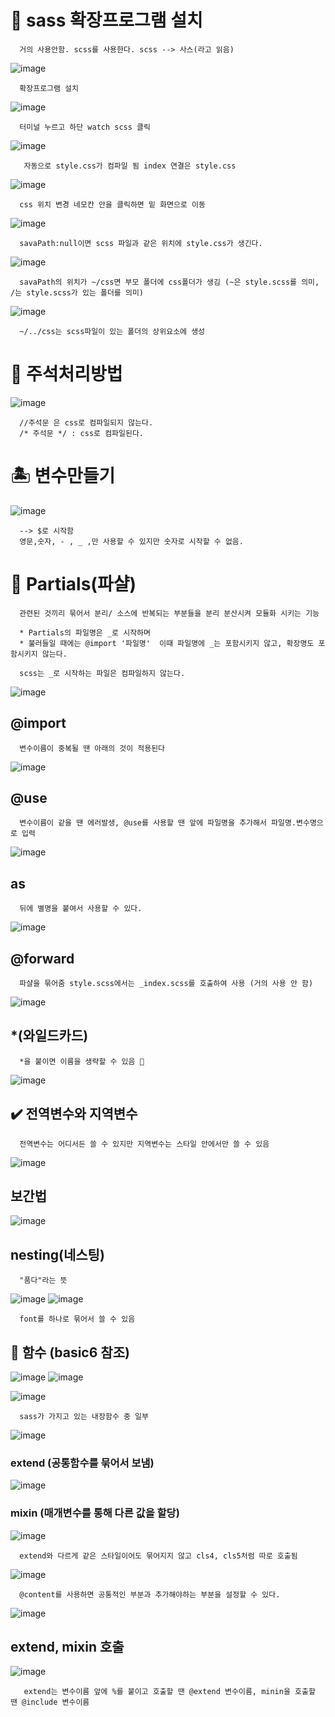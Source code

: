 # 🎀 sass 확장프로그램 설치
      거의 사용안함. scss를 사용한다. scss --> 사스(라고 읽음)
![image](https://github.com/hyejin192/sass/assets/129017064/0c9c7cb8-ce41-42e2-8031-3731c00571bc)

      확장프로그램 설치
![image](https://github.com/hyejin192/sass/assets/129017064/bed598ea-4ee1-4ec9-b247-fc33b665b5b8)

      터미널 누르고 하단 watch scss 클릭

![image](https://github.com/hyejin192/sass/assets/129017064/4f9a0520-04c4-45c1-a048-85091b029eb6)

       자동으로 style.css가 컴파일 됨 index 연결은 style.css

![image](https://github.com/hyejin192/sass/assets/129017064/2707ee28-6159-486f-a038-f293fd4946ca)

      css 위치 변경 네모칸 안을 클릭하면 밑 화면으로 이동

![image](https://github.com/hyejin192/sass/assets/129017064/b29a10f1-7a7a-4852-a220-aa295f64c96c)

      savaPath:null이면 scss 파일과 같은 위치에 style.css가 생긴다.

![image](https://github.com/hyejin192/sass/assets/129017064/68f83bc3-d03a-43fa-9a3e-6bd352dad30b)

      savaPath의 위치가 ~/css면 부모 폴더에 css폴더가 생김 (~은 style.scss를 의미, /는 style.scss가 있는 폴더를 의미)
      
![image](https://github.com/hyejin192/sass/assets/129017064/da04f562-ee4a-4ba9-80bc-266c4d71586b)

      ~/../css는 scss파일이 있는 폴더의 상위요소에 생성
      
#  🔎 주석처리방법
      
![image](https://github.com/hyejin192/sass/assets/129017064/0b02ff1e-9477-45c7-98ec-5c003696b0a8)

      //주석문 은 css로 컴파일되지 않는다.
      /* 주석문 */ : css로 컴파일된다.
      
# 🏝️ 변수만들기 

![image](https://github.com/hyejin192/sass/assets/129017064/c6f00b67-8629-44dc-8f70-5fbf0e583cd4)

      
      --> $로 시작함 
      영문,숫자, - , _ ,만 사용할 수 있지만 숫자로 시작할 수 없음.
      
# 💜 Partials(파샬)
      
      관련된 것끼리 묶어서 분리/ 소스에 반복되는 부분들을 분리 분산시켜 모듈화 시키는 기능
      
      * Partials의 파일명은 _로 시작하며
      * 불러들일 때에는 @import '파일명'  이때 파일명에 _는 포함시키지 않고, 확장명도 포함시키지 않는다.
      
      scss는 _로 시작하는 파일은 컴파일하지 않는다.
      
![image](https://github.com/hyejin192/sass/assets/129017064/a6307cc0-94b6-4c40-8db5-67fc890b6084)

## @import

      변수이름이 중복될 땐 아래의 것이 적용된다
![image](https://github.com/hyejin192/sass/assets/129017064/3824ee23-de64-4e00-aa4e-893c98096a99)


## @use 

      변수이름이 같을 땐 에러발생, @use를 사용할 땐 앞에 파일명을 추가해서 파일명.변수명으로 입력
![image](https://github.com/hyejin192/sass/assets/129017064/2fd8e86d-a7c5-45b4-a5b0-6fd1cabfe6a6)

## as 
      
      뒤에 별명을 붙여서 사용할 수 있다.
![image](https://github.com/hyejin192/sass/assets/129017064/73afc17f-64e3-4f28-a4d5-1936d523c8e1)

## @forward

      파샬을 묶어줌 style.scss에서는 _index.scss를 호출하여 사용 (거의 사용 안 함)
![image](https://github.com/hyejin192/sass/assets/129017064/1dc4d20d-9b4e-48d0-bf9e-527b361700f1)

## *(와일드카드)

      *을 붙이면 이름을 생략할 수 있음 🌟
![image](https://github.com/hyejin192/sass/assets/129017064/db694a50-89df-453a-9872-e3cd513848de)

##  ✔️ 전역변수와 지역변수
      
      전역변수는 어디서든 쓸 수 있지만 지역변수는 스타일 안에서만 쓸 수 있음
![image](https://github.com/hyejin192/sass/assets/129017064/7510ed27-a713-4d7f-a275-7a034c889777)

## 보간법 

![image](https://github.com/hyejin192/sass/assets/129017064/1b91249a-848a-4769-be8b-240e4f194f48)

## nesting(네스팅)

      "품다"라는 뜻
![image](https://github.com/hyejin192/sass/assets/129017064/f0d618b9-9029-4ec0-b759-1557683d9f18)
![image](https://github.com/hyejin192/sass/assets/129017064/d0270be5-8488-44a7-9bda-3bc4b633fdba)

      font를 하나로 묶어서 쓸 수 있음 
      
## 🤯 함수 (basic6 참조)
![image](https://github.com/hyejin192/sass/assets/129017064/701ca4fb-869a-419b-9cc2-e4ead32212a2)
![image](https://github.com/hyejin192/sass/assets/129017064/775ea52c-8fa2-44ec-a966-9acfa9f6e8a3)

![image](https://github.com/hyejin192/sass/assets/129017064/93c23618-b840-422d-b01d-105c55ca29e4)

      sass가 가지고 있는 내장함수 중 일부

![image](https://github.com/hyejin192/sass/assets/129017064/a2c841c7-cdb4-4019-a8af-0d7bdc8ae154)

### extend (공통함수를 묶어서 보냄)
![image](https://github.com/hyejin192/sass/assets/129017064/04310e10-a286-4383-bc58-e6536477d920)

     
### mixin (매개변수를 통해 다른 값을 할당)
![image](https://github.com/hyejin192/sass/assets/129017064/f9044134-7770-4e3e-b11e-3eab04ca5f64)

      extend와 다르게 같은 스타일이어도 묶어지지 않고 cls4, cls5처럼 따로 호출됨
      
 ![image](https://github.com/hyejin192/sass/assets/129017064/6f4b0424-c6b9-419a-9b74-a14215d5322f)

      @content를 사용하면 공통적인 부분과 추가해야하는 부분을 설정할 수 있다.
      
 ![image](https://github.com/hyejin192/sass/assets/129017064/bd08a1c2-f4b6-4f11-a570-3c6c7cf9035f)
 
 ## extend, mixin 호출
![image](https://github.com/hyejin192/sass/assets/129017064/a131c562-a7ab-4a4a-a9c4-a23f53f34fc9)

       extend는 변수이름 앞에 %를 붙이고 호출할 땐 @extend 변수이름, minin을 호출할 땐 @include 변수이름














      
      
 
   
